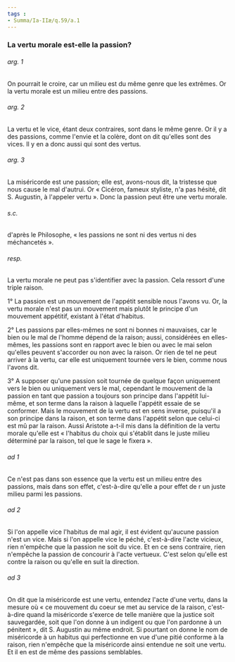 ```yaml
---
tags : 
- Summa/Ia-IIæ/q.59/a.1
---
```


### La vertu morale est-elle la passion?

###### arg. 1
On pourrait le croire, car un milieu est du même genre que les extrêmes. Or la vertu morale est un milieu entre des passions. 

###### arg. 2
La vertu et le vice, étant deux contraires, sont dans le même genre. Or il y a des passions, comme l'envie et la colère, dont on dit qu'elles sont des vices. Il y en a donc aussi qui sont des vertus. 

###### arg. 3
La miséricorde est une passion; elle est, avons-nous dit, la tristesse que nous cause le mal d'autrui. Or « Cicéron, fameux styliste, n'a pas hésité, dit S. Augustin, à l'appeler vertu ». Donc la passion peut être une vertu morale. 

###### s.c.
d'après le Philosophe, « les passions ne sont ni des vertus ni des méchancetés ». 

###### resp.
La vertu morale ne peut pas s'identifier avec la passion. Cela ressort d'une triple raison. 

1° La passion est un mouvement de l'appétit sensible nous l'avons vu. Or, la vertu morale n'est pas un mouvement mais plutôt le principe d'un mouvement appétitif, existant à l'état d'habitus. 

2° Les passions par elles-mêmes ne sont ni bonnes ni mauvaises, car le bien ou le mal de l'homme dépend de la raison; aussi, considérées en elles-mêmes, les passions sont en rapport avec le bien ou avec le mai selon qu'elles peuvent s'accorder ou non avec la raison. Or rien de tel ne peut arriver à la vertu, car elle est uniquement tournée vers le bien, comme nous l'avons dit. 

3° A supposer qu'une passion soit tournée de quelque façon uniquement vers le bien ou uniquement vers le mal, cependant le mouvement de la passion en tant que passion a toujours son principe dans l'appétit lui-même, et son terme dans la raison à laquelle l'appétit essaie de se conformer. Mais le mouvement de la vertu est en sens inverse, puisqu'il a son principe dans la raison, et son terme dans l'appétit selon que celui-ci est mû par la raison. Aussi Aristote a-t-il mis dans la définition de la vertu morale qu'elle est « l'habitus du choix qui s'établit dans le juste milieu déterminé par la raison, tel que le sage le fixera ». 

###### ad 1
Ce n'est pas dans son essence que la vertu est un milieu entre des passions, mais dans son effet, c'est-à-dire qu'elle a pour effet de r un juste milieu parmi les passions. 

###### ad 2
Si l'on appelle vice l'habitus de mal agir, il est évident qu'aucune passion n'est un vice. Mais si l'on appelle vice le péché, c'est-à-dire l'acte vicieux, rien n'empêche que la passion ne soit du vice. Et en ce sens contraire, rien n'empêche la passion de concourir à l'acte vertueux. C'est selon qu'elle est contre la raison ou qu'elle en suit la direction. 

###### ad 3
On dit que la miséricorde est une vertu, entendez l'acte d'une vertu, dans la mesure où « ce mouvement du coeur se met au service de la raison, c'est-à-dire quand la miséricorde s'exerce de telle manière que la justice soit sauvegardée, soit que l'on donne à un indigent ou que l'on pardonne à un pénitent », dit S. Augustin au même endroit. Si pourtant on donne le nom de miséricorde à un habitus qui perfectionne en vue d'une pitié conforme à la raison, rien n'empêche que la miséricorde ainsi entendue ne soit une vertu. Et il en est de même des passions semblables. 

